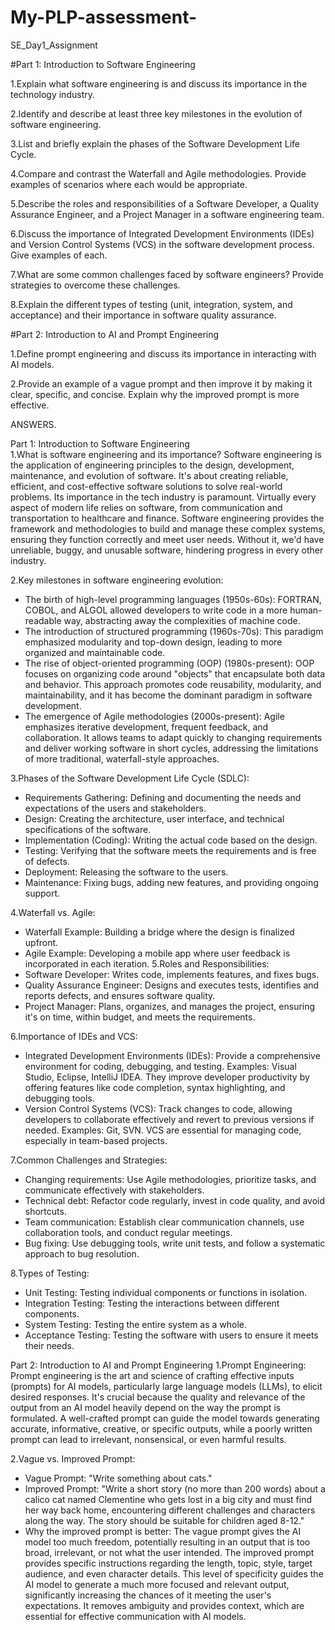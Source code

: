# My-PLP-assessment-
SE_Day1_Assignment

#Part 1: Introduction to Software Engineering

1.Explain what software engineering is and discuss its importance in the technology industry. 

2.Identify and describe at least three key milestones in the evolution of software engineering.  

3.List and briefly explain the phases of the Software Development Life Cycle.

4.Compare and contrast the Waterfall and Agile methodologies. Provide examples of scenarios where each would be appropriate.

5.Describe the roles and responsibilities of a Software Developer, a Quality Assurance Engineer, and a Project Manager in a software engineering team.

6.Discuss the importance of Integrated Development Environments (IDEs) and Version Control Systems (VCS) in the software development process. Give examples of each.

7.What are some common challenges faced by software engineers? Provide strategies to overcome these challenges.

8.Explain the different types of testing (unit, integration, system, and acceptance) and their importance in software quality assurance.

#Part 2: Introduction to AI and Prompt Engineering

1.Define prompt engineering and discuss its importance in interacting with AI models.

2.Provide an example of a vague prompt and then improve it by making it clear, specific, and concise. Explain why the improved prompt is more effective.

ANSWERS.

Part 1: Introduction to Software Engineering              
1.What is software engineering and its importance?
Software engineering is the application of engineering principles to the design, development, maintenance, and evolution of software.  It's about creating reliable, efficient, and cost-effective software solutions to solve real-world problems.  Its importance in the tech industry is paramount.  Virtually every aspect of modern life relies on software, from communication and transportation to healthcare and finance.  Software engineering provides the framework and methodologies to build and manage these complex systems, ensuring they function correctly and meet user needs.  Without it, we'd have unreliable, buggy, and unusable software, hindering progress in every other industry.

2.Key milestones in software engineering evolution:
 * The birth of high-level programming languages (1950s-60s):  FORTRAN, COBOL, and ALGOL allowed developers to write code in a more human-readable way, abstracting away the complexities of machine code.
 * The introduction of structured programming (1960s-70s):  This paradigm emphasized modularity and top-down design, leading to more organized and maintainable code. 
 * The rise of object-oriented programming (OOP) (1980s-present):  OOP focuses on organizing code around "objects" that encapsulate both data and behavior. This approach promotes code reusability, modularity, and maintainability, and it has become the dominant paradigm in software development.
 * The emergence of Agile methodologies (2000s-present):  Agile emphasizes iterative development, frequent feedback, and collaboration. It allows teams to adapt quickly to changing requirements and deliver working software in short cycles, addressing the limitations of more traditional, waterfall-style approaches.
   
3.Phases of the Software Development Life Cycle (SDLC):
 * Requirements Gathering:  Defining and documenting the needs and expectations of the users and stakeholders.
 * Design:  Creating the architecture, user interface, and technical specifications of the software.
 * Implementation (Coding):  Writing the actual code based on the design.
 * Testing:  Verifying that the software meets the requirements and is free of defects.
 * Deployment:  Releasing the software to the users.
 * Maintenance:  Fixing bugs, adding new features, and providing ongoing support.
   
4.Waterfall vs. Agile: 
 * Waterfall Example: Building a bridge where the design is finalized upfront.
 * Agile Example: Developing a mobile app where user feedback is incorporated in each iteration.
5.Roles and Responsibilities:
 * Software Developer: Writes code, implements features, and fixes bugs.
 * Quality Assurance Engineer: Designs and executes tests, identifies and reports defects, and ensures software quality.
 * Project Manager: Plans, organizes, and manages the project, ensuring it's on time, within budget, and meets the requirements.
   
6.Importance of IDEs and VCS:
 * Integrated Development Environments (IDEs): Provide a comprehensive environment for coding, debugging, and testing. Examples: Visual Studio, Eclipse, IntelliJ IDEA.  They improve developer productivity by offering features like code completion, syntax highlighting, and debugging tools.
 * Version Control Systems (VCS): Track changes to code, allowing developers to collaborate effectively and revert to previous versions if needed. Examples: Git, SVN.  VCS are essential for managing code, especially in team-based projects.
   
7.Common Challenges and Strategies:
 * Changing requirements:  Use Agile methodologies, prioritize tasks, and communicate effectively with stakeholders.
 * Technical debt:  Refactor code regularly, invest in code quality, and avoid shortcuts.
 * Team communication:  Establish clear communication channels, use collaboration tools, and conduct regular meetings.
 * Bug fixing:  Use debugging tools, write unit tests, and follow a systematic approach to bug resolution.
   
8.Types of Testing:
 * Unit Testing: Testing individual components or functions in isolation.
 * Integration Testing: Testing the interactions between different components.
 * System Testing: Testing the entire system as a whole.
 * Acceptance Testing: Testing the software with users to ensure it meets their needs.

Part 2: Introduction to AI and Prompt Engineering
1.Prompt Engineering:
Prompt engineering is the art and science of crafting effective inputs (prompts) for AI models, particularly large language models (LLMs), to elicit desired responses.  It's crucial because the quality and relevance of the output from an AI model heavily depend on the way the prompt is formulated.  A well-crafted prompt can guide the model towards generating accurate, informative, creative, or specific outputs, while a poorly written prompt can lead to irrelevant, nonsensical, or even harmful results.

2.Vague vs. Improved Prompt:
 * Vague Prompt: "Write something about cats."
 * Improved Prompt: "Write a short story (no more than 200 words) about a calico cat named Clementine who gets lost in a big city and must find her way back home, encountering different challenges and characters along the way.  The story should be suitable for children aged 8-12."
 * Why the improved prompt is better: The vague prompt gives the AI model too much freedom, potentially resulting in an output that is too broad, irrelevant, or not what the user intended.  The improved prompt provides specific instructions regarding the length, topic, style, target audience, and even character details. This level of specificity guides the AI model to generate a much more focused and relevant output, significantly increasing the chances of it meeting the user's expectations.  It removes ambiguity and provides context, which are essential for effective communication with AI models.
 

